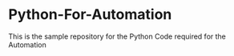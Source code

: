 # Python-For-Automation
This is the sample repository for the Python Code required for the Automation

